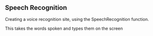 ## Speech Recognition 

Creating a voice recognition site, using the SpeechRecognition function.

This takes the words spoken and types them on the screen
